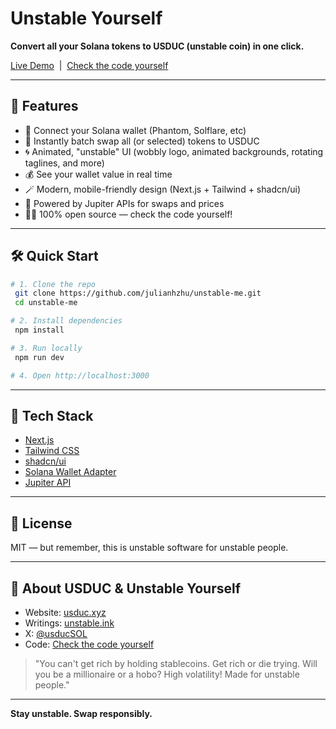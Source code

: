 # Unstable Yourself

**Convert all your Solana tokens to USDUC (unstable coin) in one click.**

[Live Demo](https://unstableyourself.com/) &nbsp;|&nbsp; [Check the code yourself](https://github.com/julianhzhu/unstable-me)

---

## 🚀 Features

- 🔗 Connect your Solana wallet (Phantom, Solflare, etc)
- 💸 Instantly batch swap all (or selected) tokens to USDUC
- 🌀 Animated, "unstable" UI (wobbly logo, animated backgrounds, rotating taglines, and more)
- 💰 See your wallet value in real time
- 🪄 Modern, mobile-friendly design (Next.js + Tailwind + shadcn/ui)
- 🌊 Powered by Jupiter APIs for swaps and prices
- 🧑‍💻 100% open source — check the code yourself!

---

## 🛠️ Quick Start

```bash
# 1. Clone the repo
 git clone https://github.com/julianhzhu/unstable-me.git
 cd unstable-me

# 2. Install dependencies
 npm install

# 3. Run locally
 npm run dev

# 4. Open http://localhost:3000
```

---

## 🧩 Tech Stack

- [Next.js](https://nextjs.org/)
- [Tailwind CSS](https://tailwindcss.com/)
- [shadcn/ui](https://ui.shadcn.com/)
- [Solana Wallet Adapter](https://github.com/solana-labs/wallet-adapter)
- [Jupiter API](https://dev.jup.ag/)

---

## 📜 License

MIT — but remember, this is unstable software for unstable people.

---

## 🤪 About USDUC & Unstable Yourself

- Website: [usduc.xyz](https://usduc.xyz/)
- Writings: [unstable.ink](https://unstable.ink/)
- X: [@usducSOL](https://x.com/usducSOL)
- Code: [Check the code yourself](https://github.com/julianhzhu/unstable-me)

> "You can't get rich by holding stablecoins. Get rich or die trying. Will you be a millionaire or a hobo? High volatility! Made for unstable people."

---

**Stay unstable. Swap responsibly.**
